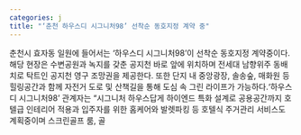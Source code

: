 ```yaml
---
categories: j
title: "‘춘천 하우스디 시그니처98’ 선착순 동호지정 계약 중"
---
```

춘천시 효자동 일원에 들어서는 ‘하우스디 시그니처98’이 선착순 동호지정 계약중이다.해당 현장은 수변공원과 녹지를 갖춘 공지천 바로 앞에 위치하며 전세대 남향위주 동배치로 탁트인 공지천 영구 조망권을 제공한다. 또한 단지 내 중앙광장, 솔송숲, 매화원 등 힐링공간과 함께 자전거 도로 및 산책길을 통해 도심 속 그린 라이프가 가능하다.‘하우스디 시그니처98’ 관계자는 “시그니처 하우스답게 하이엔드 특화 설계로 공용공간까지 호텔급 인테리어 적용과 입주자를 위한 홈케어와 발렛파킹 등 호텔식 주거관리 서비스도 계획중이며 스크린골프 룸, 골